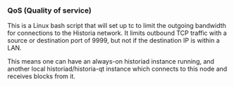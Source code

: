 ### QoS (Quality of service) ###

This is a Linux bash script that will set up tc to limit the outgoing bandwidth for connections to the Historia network. It limits outbound TCP traffic with a source or destination port of 9999, but not if the destination IP is within a LAN.

This means one can have an always-on historiad instance running, and another local historiad/historia-qt instance which connects to this node and receives blocks from it.
